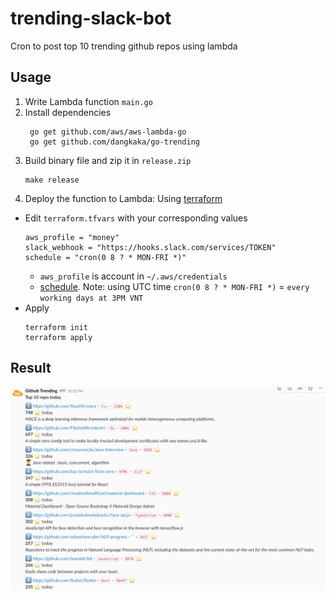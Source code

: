 # trending-slack-bot

Cron to post top 10 trending github repos using lambda 

## Usage

1. Write Lambda function `main.go`
1. Install dependencies
    ```
     go get github.com/aws/aws-lambda-go
     go get github.com/dangkaka/go-trending
    ```
1. Build binary file and zip it in `release.zip`
    ```
    make release
    ```
1. Deploy the function to Lambda:
Using [terraform](https://www.terraform.io/)
* Edit `terraform.tfvars` with your corresponding values
    ```
    aws_profile = "money"
    slack_webhook = "https://hooks.slack.com/services/TOKEN"
    schedule = "cron(0 8 ? * MON-FRI *)"
    ```
    * `aws_profile` is account in `~/.aws/credentials` 
    * [schedule](https://docs.aws.amazon.com/lambda/latest/dg/tutorial-scheduled-events-schedule-expressions.html). Note: using UTC time `cron(0 8 ? * MON-FRI *)` = `every working days at 3PM VNT`
* Apply
    ```
    terraform init
    terraform apply
    ```
## Result

![result](result.png)
